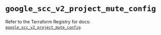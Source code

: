 # `google_scc_v2_project_mute_config`

Refer to the Terraform Registry for docs: [`google_scc_v2_project_mute_config`](https://registry.terraform.io/providers/hashicorp/google-beta/6.13.0/docs/resources/google_scc_v2_project_mute_config).
